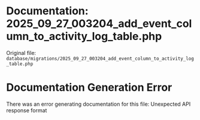 # Documentation: 2025_09_27_003204_add_event_column_to_activity_log_table.php

Original file: `database/migrations/2025_09_27_003204_add_event_column_to_activity_log_table.php`

# Documentation Generation Error

There was an error generating documentation for this file: Unexpected API response format